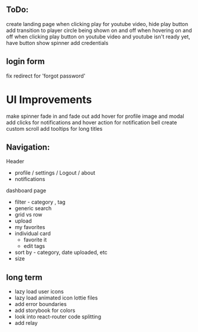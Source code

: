 ## ToDo:
create landing page
when clicking play for youtube video, hide play button
add transition to player circle being shown on and off when hovering on and off
when clicking play button on youtube video and youtube isn't ready yet, have button show spinner
add credentials

## login form
fix redirect for 'forgot password'

# UI Improvements
make spinner fade in and fade out
add hover for profile image and modal
add clicks for notifications and hover action for notification bell
create custom scroll
add tooltips for long titles

## Navigation:

Header
* profile / settings / Logout / about
* notifications

dashboard page
* filter - category , tag
* generic search
* grid vs row
* upload
* my favorites
* individual card
  - favorite it
  - edit tags
* sort by - category, date uploaded, etc
* size

## long term
- lazy load user icons
- lazy load animated icon lottie files
- add error boundaries
- add storybook for colors
- look into react-router code splitting
- add relay
